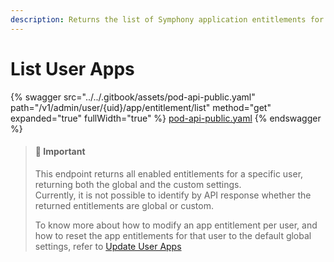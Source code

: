 ```yaml
---
description: Returns the list of Symphony application entitlements for this user.
---
```


# List User Apps

{% swagger src="../../.gitbook/assets/pod-api-public.yaml" path="/v1/admin/user/{uid}/app/entitlement/list" method="get" expanded="true" fullWidth="true" %}
[pod-api-public.yaml](../../.gitbook/assets/pod-api-public.yaml)
{% endswagger %}

> #### 🚧 Important
>
> This endpoint returns all enabled entitlements for a specific user, returning both the global and the custom settings.\
> Currently, it is not possible to identify by API response whether the returned entitlements are global or custom.
>
> To know more about how to modify an app entitlement per user, and how to reset the app entitlements for that user to the default global settings, refer to [Update User Apps](partial-update-user-apps.md)
